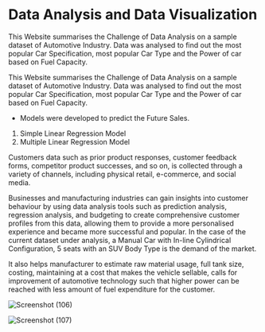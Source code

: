# Data Analysis and Data Visualization

This Website summarises the Challenge of Data Analysis on a sample dataset of Automotive Industry. Data was analysed to find out the most popular Car Specification, most popular Car Type and the Power of car based on Fuel Capacity.

This Website summarises the Challenge of Data Analysis on a sample dataset of Automotive Industry.
Data was analysed to find out the most popular Car Specification, most popular Car Type and the Power of car based on Fuel Capacity.

- Models were developed to predict the Future Sales.

1. Simple Linear Regression Model
2. Multiple Linear Regression Model

Customers data such as prior product responses, customer feedback forms, competitor product successes, and so on, is collected through a variety of channels, including physical retail, e-commerce, and social media.

Businesses and manufacturing industries can gain insights into customer behaviour by using data analysis tools such as prediction analysis, regression analysis, and budgeting to create comprehensive customer profiles from this data, allowing them to provide a more personalised experience and became more successful and popular.
In the case of the current dataset under analysis, a Manual Car with In-line Cylindrical Configuration, 5 seats with an SUV Body Type is the demand of the market.

It also helps manufacturer to estimate raw material usage, full tank size, costing, maintaining at a cost that makes the vehicle sellable, calls for improvement of automotive technology such that higher power can be reached with less amount of fuel expenditure for the customer.

![Screenshot (106)](https://user-images.githubusercontent.com/88529671/218454641-97744e9f-32d8-4bf6-b6b8-a0acd2e07eb3.png)

![Screenshot (107)](https://user-images.githubusercontent.com/88529671/218455022-218e5b57-96d7-48f0-9cca-6b4378167ad8.jpeg)
